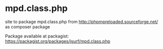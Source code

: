 mpd.class.php
=============

site to package mpd.class.php from http://phpmpreloaded.sourceforge.net/ as composer package

Package available at packagist:
https://packagist.org/packages/jsurf/mpd.class.php
